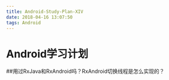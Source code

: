 ```yaml
---
title: Android-Study-Plan-XIV
date: 2018-04-16 13:07:50
tags: Android
---
```

# Android学习计划
##用过RxJava和RxAndroid吗？RxAndroid切换线程是怎么实现的？